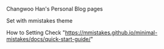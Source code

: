 Changwoo Han's Personal Blog pages


Set with mmistakes theme

How to Setting
Check "https://mmistakes.github.io/minimal-mistakes/docs/quick-start-guide/"
